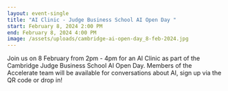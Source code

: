 ```yaml
---
layout: event-single
title: "AI Clinic - Judge Business School AI Open Day "
start: February 8, 2024 2:00 PM
end: February 8, 2024 4:00 PM
image: /assets/uploads/cambridge-ai-open-day_8-feb-2024.jpg
---
```

J﻿oin us on 8 February from 2pm - 4pm for an AI Clinic as part of the Cambridge Judge Business School AI Open Day. Members of the Accelerate team will be available for conversations about AI, sign up via the QR code or drop in!